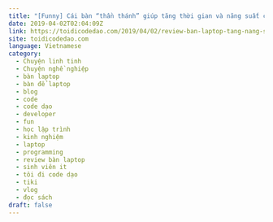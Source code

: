 ```yaml
---
title: "[Funny] Cái bàn “thần thánh” giúp tăng thời gian và năng suất code của developer vào ngày cuối tuần"
date: 2019-04-02T02:04:09Z
link: https://toidicodedao.com/2019/04/02/review-ban-laptop-tang-nang-suat-code/
site: toidicodedao.com
language: Vietnamese
category:
  - Chuyện linh tinh
  - Chuyện nghề nghiệp
  - bàn laptop
  - bàn để laptop
  - blog
  - code
  - code dạo
  - developer
  - fun
  - học lập trình
  - kinh nghiệm
  - laptop
  - programming
  - review bàn laptop
  - sinh viên it
  - tôi đi code dạo
  - tiki
  - vlog
  - đọc sách
draft: false
---
```


